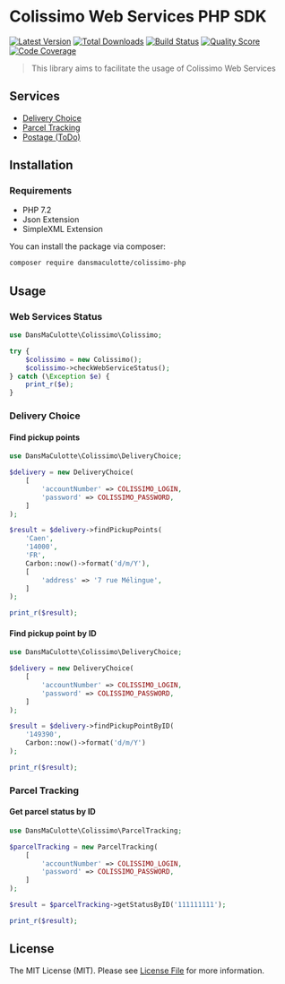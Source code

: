 # Colissimo Web Services PHP SDK

[![Latest Version](https://img.shields.io/packagist/v/dansmaculotte/colissimo-php.svg?style=flat-square)](https://packagist.org/packages/dansmaculotte/colissimo-php)
[![Total Downloads](https://img.shields.io/packagist/dt/dansmaculotte/colissimo-php.svg?style=flat-square)](https://packagist.org/packages/dansmaculotte/colissimo-php)
[![Build Status](https://img.shields.io/travis/dansmaculotte/colissimo-php/master.svg?style=flat-square)](https://travis-ci.org/dansmaculotte/colissimo-php)
[![Quality Score](https://img.shields.io/scrutinizer/g/dansmaculotte/colissimo-php.svg?style=flat-square)](https://scrutinizer-ci.com/g/dansmaculotte/colissimo-php)
[![Code Coverage](https://img.shields.io/coveralls/github/dansmaculotte/colissimo-php.svg?style=flat-square)](https://coveralls.io/github/dansmaculotte/colissimo-php)

> This library aims to facilitate the usage of Colissimo Web Services

## Services

- [Delivery Choice](https://www.colissimo.entreprise.laposte.fr/system/files/imagescontent/docs/spec_ws_livraison.pdf)
- [Parcel Tracking](https://www.colissimo.entreprise.laposte.fr/system/files/imagescontent/docs/spec_ws_suivi.pdf)
- [Postage (ToDo)](https://www.colissimo.entreprise.laposte.fr/system/files/imagescontent/docs/spec_ws_affranchissement.pdf)

## Installation

### Requirements

- PHP 7.2
- Json Extension
- SimpleXML Extension

You can install the package via composer:

``` bash
composer require dansmaculotte/colissimo-php
```

## Usage

### Web Services Status

```php
use DansMaCulotte\Colissimo\Colissimo;

try {
    $colissimo = new Colissimo();
    $colissimo->checkWebServiceStatus();
} catch (\Exception $e) {
    print_r($e);
}
```

### Delivery Choice

#### Find pickup points

```php
use DansMaCulotte\Colissimo\DeliveryChoice;

$delivery = new DeliveryChoice(
    [
        'accountNumber' => COLISSIMO_LOGIN,
        'password' => COLISSIMO_PASSWORD,
    ]
);

$result = $delivery->findPickupPoints(
    'Caen',
    '14000',
    'FR',
    Carbon::now()->format('d/m/Y'),
    [
        'address' => '7 rue Mélingue',
    ]
);

print_r($result);
```

#### Find pickup point by ID

```php
use DansMaCulotte\Colissimo\DeliveryChoice;

$delivery = new DeliveryChoice(
    [
        'accountNumber' => COLISSIMO_LOGIN,
        'password' => COLISSIMO_PASSWORD,
    ]
);

$result = $delivery->findPickupPointByID(
    '149390',
    Carbon::now()->format('d/m/Y')
);

print_r($result);
```

### Parcel Tracking

#### Get parcel status by ID

```php
use DansMaCulotte\Colissimo\ParcelTracking;

$parcelTracking = new ParcelTracking(
    [
        'accountNumber' => COLISSIMO_LOGIN,
        'password' => COLISSIMO_PASSWORD,
    ]
);

$result = $parcelTracking->getStatusByID('111111111');

print_r($result);
```

## License

The MIT License (MIT). Please see [License File](LICENSE.md) for more information.